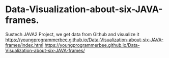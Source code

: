 # Data-Visualization-about-six-JAVA-frames.
Sustech JAVA2 Project, we get data from Github and visualize it
https://youngprogrammerbee.github.io/Data-Visualization-about-six-JAVA-frames/index.html
https://youngprogrammerbee.github.io/Data-Visualization-about-six-JAVA-frames/

